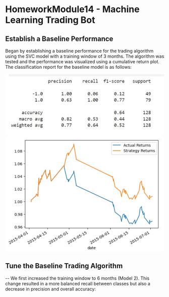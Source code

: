 # HomeworkModule14 - Machine Learning Trading Bot
## Establish a Baseline Performance
Began by establishing a baseline performance for the trading algorithm using the SVC model with a training window of 3 months. The algorithm was tested and the performance was visualized using a cumulative return plot. The classification report for the baseline model is as follows:

![report1](./Pictures/original1.jpg "report1")
![plot1](./Pictures/original2.jpg "plot1")

## Tune the Baseline Trading Algorithm
-- We first increased the training window to 6 months (Model 2). This change resulted in a more balanced recall between classes but also a decrease in precision and overall accuracy:
